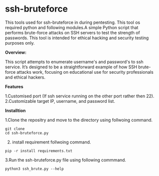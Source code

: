 # ssh-bruteforce
This tools used for ssh-bruteforce in during pentesting. This tool os required python and following modules.A simple Python script that performs brute-force attacks on SSH servers to test the strength of passwords. This tool is intended for ethical hacking and security testing purposes only.

**Overview:**

This script attempts to enumerate username's and password's to ssh service. It’s designed to be a straightforward example of how SSH brute-force attacks work, focusing on educational use for security professionals and ethical hackers.

**Features**

1.Customised port (If ssh service running on the other port rather then 22).
2.Customizable target IP, username, and password list.


**Installtion**

1.Clone the repositry and move to the directory using follwoing command.

```
git clone
cd ssh-bruteforce.py
```
2. install requirement follwoing command.
```
pip -r install requirements.txt
```
3.Run the ssh-bruteforce.py file using following commmand.

```
python3 ssh_brute.py --help
```
